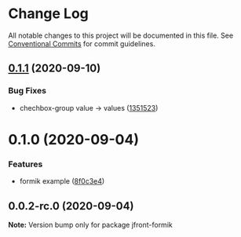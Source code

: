 # Change Log

All notable changes to this project will be documented in this file.
See [Conventional Commits](https://conventionalcommits.org) for commit guidelines.

## [0.1.1](https://github.com/Jepria/jfront-ui/compare/jfront-formik@0.1.0...jfront-formik@0.1.1) (2020-09-10)


### Bug Fixes

* chechbox-group value -> values ([1351523](https://github.com/Jepria/jfront-ui/commit/13515237d538b2e175e37856613074e98c92ebf4))





# 0.1.0 (2020-09-04)


### Features

* formik example ([8f0c3e4](https://github.com/Jepria/jfront-ui/commit/8f0c3e4b5acf744291490177dbbf462ae93809d7))





## 0.0.2-rc.0 (2020-09-04)

**Note:** Version bump only for package jfront-formik
